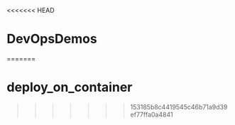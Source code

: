 <<<<<<< HEAD
# DevOpsDemos
=======
# deploy_on_container
>>>>>>> 153185b8c4419545c46b71a9d39ef77ffa0a4841
